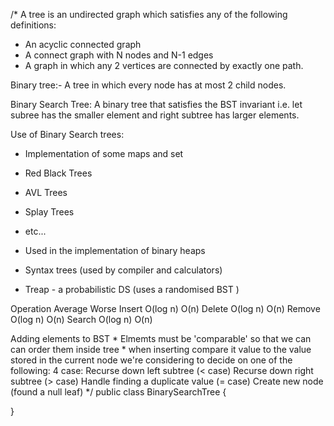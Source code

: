 /*
   A tree is an undirected graph which satisfies any of the following definitions:
   * An acyclic connected graph
   * A connect graph with N nodes and N-1 edges
   * A graph in which any 2 vertices are connected by exactly one path.

   Binary tree:- A tree in which every node has at most 2 child nodes.

   Binary Search Tree: A binary tree that satisfies the BST invariant i.e. let subree has the smaller element and right subtree has larger elements.

   Use of Binary Search trees:
   * Implementation of some maps and set 
   * Red Black Trees
   * AVL Trees
   * Splay Trees
   * etc...

   * Used in the implementation of binary heaps
   * Syntax trees (used by compiler and calculators)
   * Treap - a probabilistic DS (uses a randomised BST )

   Operation    Average   Worse
   Insert       O(log n)    O(n)
   Delete       O(log n)    O(n)
   Remove       O(log n)    O(n)
   Search       O(log n)    O(n)


   Adding elements to BST
    * Elmemts must be 'comparable' so that we can can order them inside tree
    * when inserting compare it value to the value stored in the current node we're considering to decide on one of the following:
    4 case:
        Recurse down left subtree (< case)
        Recurse down right subtree (> case)
        Handle finding a duplicate value (= case)
        Create  new node (found a null leaf)
 */
public class BinarySearchTree {

}
